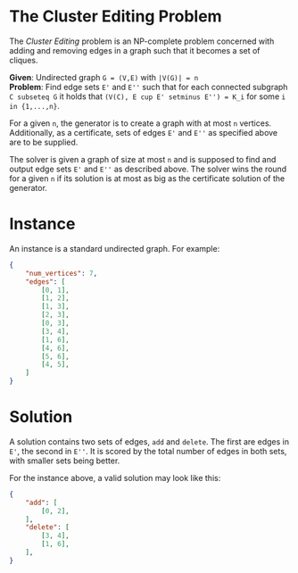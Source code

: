 # The Cluster Editing Problem
The *Cluster Editing* problem is an NP-complete problem 
concerned with adding and removing edges in
a graph such that it becomes a set of cliques.

**Given**: Undirected graph `G = (V,E)` with `|V(G)| = n`  
**Problem**: Find edge sets `E'` and `E''` such that for each connected
subgraph `C subseteq G` it holds that `(V(C), E cup E' setminus E'') = K_i` for
some `i in {1,...,n}`.

For a given `n`, the generator is to create a graph with at most `n` vertices.
Additionally, as a certificate, sets of edges `E'` and `E''` as specified above
are to be supplied.

The solver is given a graph of size at most `n` and is supposed to find and
output edge sets `E'` and `E''` as described above. The solver wins the round
for a given `n` if its solution is at most as big as the certificate solution
of the generator.

# Instance
An instance is a standard undirected graph. For example:
```json
{
    "num_vertices": 7,
    "edges": [
        [0, 1],
        [1, 2],
        [1, 3],
        [2, 3],
        [0, 3],
        [3, 4],
        [1, 6],
        [4, 6],
        [5, 6],
        [4, 5],
    ]
}
```

# Solution
A solution contains two sets of edges, `add` and `delete`. The first are edges in `E'`, the second in `E''`.
It is scored by the total number of edges in both sets, with smaller sets being better.

For the instance above, a valid solution may look like this:
```json
{
    "add": [
        [0, 2],
    ],
    "delete": [
        [3, 4],
        [1, 6],
    ],
}
```

